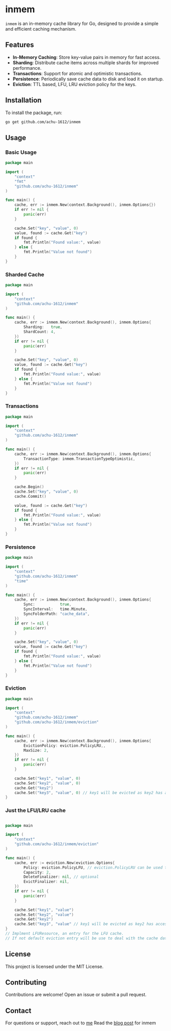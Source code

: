 # inmem

`inmem` is an in-memory cache library for Go, designed to provide a simple and efficient caching mechanism.


## Features

- **In-Memory Caching**: Store key-value pairs in memory for fast access.
- **Sharding**: Distribute cache items across multiple shards for improved performance.
- **Transactions**: Support for atomic and optimistic transactions.
- **Persistence**: Periodically save cache data to disk and load it on startup.
- **Eviction**: TTL based, LFU, LRU eviction policy for the keys.

## Installation

To install the package, run:

```sh
go get github.com/achu-1612/inmem
```

## Usage

### Basic Usage

```go
package main

import (
    "context"
    "fmt"
    "github.com/achu-1612/inmem"
)

func main() {
    cache, err := inmem.New(context.Background(), inmem.Options{})
    if err != nil {
        panic(err)
    }

    cache.Set("key", "value", 0)
    value, found := cache.Get("key")
    if found {
        fmt.Println("Found value:", value)
    } else {
        fmt.Println("Value not found")
    }
}
```

### Sharded Cache

```go
package main

import (
    "context"
    "github.com/achu-1612/inmem"
)

func main() {
    cache, err := inmem.New(context.Background(), inmem.Options{
        Sharding:   true,
        ShardCount: 4,
    })
    if err != nil {
        panic(err)
    }

    cache.Set("key", "value", 0)
    value, found := cache.Get("key")
    if found {
        fmt.Println("Found value:", value)
    } else {
        fmt.Println("Value not found")
    }
}
```

### Transactions

```go
package main

import (
    "context"
    "github.com/achu-1612/inmem"
)

func main() {
    cache, err := inmem.New(context.Background(), inmem.Options{
        TransactionType: inmem.TransactionTypeOptimistic,
    })
    if err != nil {
        panic(err)
    }

    cache.Begin()
    cache.Set("key", "value", 0)
    cache.Commit()

    value, found := cache.Get("key")
    if found {
        fmt.Println("Found value:", value)
    } else {
        fmt.Println("Value not found")
    }
}
```

### Persistence

```go
package main

import (
    "context"
    "github.com/achu-1612/inmem"
    "time"
)

func main() {
    cache, err := inmem.New(context.Background(), inmem.Options{
        Sync:           true,
        SyncInterval:   time.Minute,
        SyncFolderPath: "cache_data",
    })
    if err != nil {
        panic(err)
    }

    cache.Set("key", "value", 0)
    value, found := cache.Get("key")
    if found {
        fmt.Println("Found value:", value)
    } else {
        fmt.Println("Value not found")
    }
}
```

### Eviction

```go
package main

import (
    "context"
    "github.com/achu-1612/inmem"
    "github.com/achu-1612/inmem/eviction"
)

func main() {
    cache, err := inmem.New(context.Background(), inmem.Options{
        EvictionPolicy: eviction.PolicyLRU,,
        MaxSize: 2,
    })
    if err != nil {
        panic(err)
    }

    cache.Set("key1", "value", 0)
    cache.Set("key2", "value", 0)
    cache.Get("key2")
    cache.Set("key3", "value", 0) // key1 will be evicted as key2 has access frequency as 2 and key1 has 1
}
```

### Just the LFU/LRU cache

```go

package main

import (
    "context"
    "github.com/achu-1612/inmem/eviction"
)

func main() {
    cache, err := eviction.New(eviction.Options{
        Policy: eviction.PolicyLFU, // eviction.PolicyLRU can be used to LRU cache
        Capacity: 2,
        DeleteFinalizer: nil, // optional
        EvictFinalizer: nil,
    })
    if err != nil {
        panic(err)
    }

    cache.Set("key1", "value")
    cache.Set("key2", "value")
    cache.Get("key2")
    cache.Set("key3", "value" // key1 will be evicted as key2 has access frequency as 2 and key1 has 1
}
// Implment LFUResource, an entry for the LFU cache.
// If not default eviction entry will be use to deal with the cache data.

```


## License

This project is licensed under the MIT License.

## Contributing

Contributions are welcome! Open an issue or submit a pull request.

## Contact

For questions or support, reach out to [me](https://github.com/achu-1612)
Read the [blog post](https://dev.to/achu1612/introducing-inmem-lightweight-go-cache-engine-with-built-in-sharding-transaction-and-eviction-42f3) for inmem
